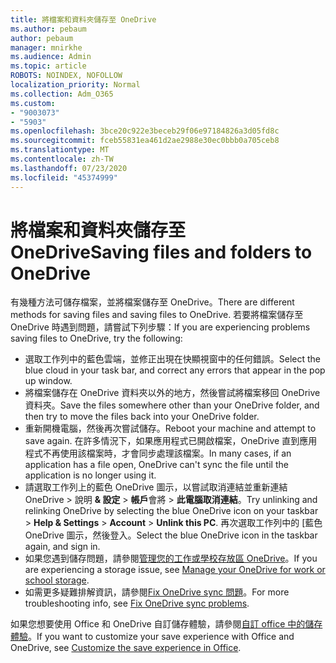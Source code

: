 ```yaml
---
title: 將檔案和資料夾儲存至 OneDrive
ms.author: pebaum
author: pebaum
manager: mnirkhe
ms.audience: Admin
ms.topic: article
ROBOTS: NOINDEX, NOFOLLOW
localization_priority: Normal
ms.collection: Adm_O365
ms.custom:
- "9003073"
- "5903"
ms.openlocfilehash: 3bce20c922e3beceb29f06e97184826a3d05fd8c
ms.sourcegitcommit: fceb55831ea461d2ae2988e30ec0bbb0a705ceb8
ms.translationtype: MT
ms.contentlocale: zh-TW
ms.lasthandoff: 07/23/2020
ms.locfileid: "45374999"
---
```

# <a name="saving-files-and-folders-to-onedrive"></a><span data-ttu-id="50284-102">將檔案和資料夾儲存至 OneDrive</span><span class="sxs-lookup"><span data-stu-id="50284-102">Saving files and folders to OneDrive</span></span>

<span data-ttu-id="50284-103">有幾種方法可儲存檔案，並將檔案儲存至 OneDrive。</span><span class="sxs-lookup"><span data-stu-id="50284-103">There are different methods for saving files and saving files to OneDrive.</span></span> <span data-ttu-id="50284-104">若要將檔案儲存至 OneDrive 時遇到問題，請嘗試下列步驟：</span><span class="sxs-lookup"><span data-stu-id="50284-104">If you are experiencing problems saving files to OneDrive, try the following:</span></span>

- <span data-ttu-id="50284-105">選取工作列中的藍色雲端，並修正出現在快顯視窗中的任何錯誤。</span><span class="sxs-lookup"><span data-stu-id="50284-105">Select the blue cloud in your task bar, and correct any errors that appear in the pop up window.</span></span>
- <span data-ttu-id="50284-106">將檔案儲存在 OneDrive 資料夾以外的地方，然後嘗試將檔案移回 OneDrive 資料夾。</span><span class="sxs-lookup"><span data-stu-id="50284-106">Save the files somewhere other than your OneDrive folder, and then try to move the files back into your OneDrive folder.</span></span>
- <span data-ttu-id="50284-107">重新開機電腦，然後再次嘗試儲存。</span><span class="sxs-lookup"><span data-stu-id="50284-107">Reboot your machine and attempt to save again.</span></span> <span data-ttu-id="50284-108">在許多情況下，如果應用程式已開啟檔案，OneDrive 直到應用程式不再使用該檔案時，才會同步處理該檔案。</span><span class="sxs-lookup"><span data-stu-id="50284-108">In many cases, if an application has a file open, OneDrive can't sync the file until the application is no longer using it.</span></span>    
- <span data-ttu-id="50284-109">請選取工作列上的藍色 OneDrive 圖示，以嘗試取消連結並重新連結 OneDrive > 說明 **& 設定**  >  **帳戶**會將  >  **此電腦取消連結**。</span><span class="sxs-lookup"><span data-stu-id="50284-109">Try unlinking and relinking OneDrive by selecting the blue OneDrive icon on your taskbar > **Help & Settings** > **Account** > **Unlink this PC**.</span></span> <span data-ttu-id="50284-110">再次選取工作列中的 [藍色 OneDrive 圖示，然後登入。</span><span class="sxs-lookup"><span data-stu-id="50284-110">Select the blue OneDrive icon in the taskbar again, and sign in.</span></span>
- <span data-ttu-id="50284-111">如果您遇到儲存問題，請參閱[管理您的工作或學校存放區 OneDrive](https://support.microsoft.com/office/manage-your-onedrive-for-work-or-school-storage-31519161-059c-4764-b6f8-f5cd29f7fe68)。</span><span class="sxs-lookup"><span data-stu-id="50284-111">If you are experiencing a storage issue, see [Manage your OneDrive for work or school storage](https://support.microsoft.com/office/manage-your-onedrive-for-work-or-school-storage-31519161-059c-4764-b6f8-f5cd29f7fe68).</span></span>
- <span data-ttu-id="50284-112">如需更多疑難排解資訊，請參閱[Fix OneDrive sync 問題](https://docs.microsoft.com/alchemyinsights/fix-onedrive-sync-issues)。</span><span class="sxs-lookup"><span data-stu-id="50284-112">For more troubleshooting info, see [Fix OneDrive sync problems](https://docs.microsoft.com/alchemyinsights/fix-onedrive-sync-issues).</span></span>  

<span data-ttu-id="50284-113">如果您想要使用 Office 和 OneDrive 自訂儲存體驗，請參閱[自訂 office 中的儲存體驗](https://support.microsoft.com/office/customize-the-save-experience-in-office-786200a7-f5f2-4d26-a3ae-b78c60dd5d3b)。</span><span class="sxs-lookup"><span data-stu-id="50284-113">If you want to customize your save experience with Office and OneDrive, see [Customize the save experience in Office](https://support.microsoft.com/office/customize-the-save-experience-in-office-786200a7-f5f2-4d26-a3ae-b78c60dd5d3b).</span></span>
